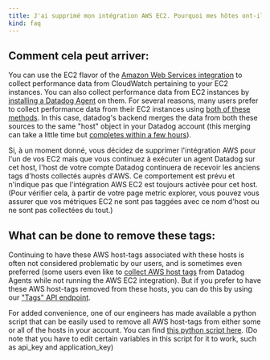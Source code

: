 ```yaml
---
title: J'ai supprimé mon intégration AWS EC2. Pourquoi mes hôtes ont-ils toujours des tags AWS?
kind: faq
---
```


## Comment cela peut arriver:

You can use the EC2 flavor of the [Amazon Web Services integration][1] to collect performance data from CloudWatch pertaining to your EC2 instances. You can also collect performance data from EC2 instances by [installing a Datadog Agent][2] on them. For several reasons, many users prefer to collect performance data from their EC2 instances using [both of these methods][3]. In this case, datadog's backend merges the data from both these sources to the same "host" object in your Datadog account (this merging can take a little time but [completes within a few hours](/integrations/faq/i-just-set-up-my-aws-integration-why-am-i-seeing-duplicate-hosts)).

Si, à un moment donné, vous décidez de supprimer l'intégration AWS pour l'un de vos EC2 mais que vous continuez à exécuter un agent Datadog sur cet host, l'host de votre compte Datadog continuera de recevoir les anciens tags d'hosts collectés auprès d'AWS. Ce comportement est prévu et n'indique pas que l'intégration AWS EC2 est toujours activée pour cet host. (Pour vérifier cela, à partir de votre page metric explorer, vous pouvez vous assurer que vos métriques EC2 ne sont pas taggées avec ce nom d'host ou ne sont pas collectées du tout.)

## What can be done to remove these tags:

Continuing to have these AWS host-tags associated with these hosts is often not considered problematic by our users, and is sometimes even preferred (some users even like to [collect AWS host tags](/integrations/faq/how-do-i-pull-my-ec2-tags-without-using-the-aws-integration) from Datadog Agents while not running the AWS EC2 integration). But if you prefer to have these AWS host-tags removed from these hosts, you can do this by using our ["Tags" API endpoint][4].

For added convenience, one of our engineers has made available a python script that can be easily used to remove all AWS host-tags from either some or all of the hosts in your account. You can find [this python script here][5]. (Do note that you have to edit certain variables in this script for it to work, such as api_key and application_key)

[1]: /integrations/amazon_web_services
[2]: /agent
[3]: /agent/#why-should-i-install-the-agent-on-my-aws-instances
[4]: /api/#tags-remove
[5]: https://github.com/DataDog/Miscellany/blob/master/remove_lingering_aws_host_tags.py
